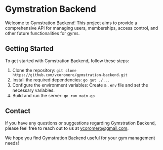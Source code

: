 # Gymstration Backend

Welcome to Gymstration Backend! This project aims to provide a comprehensive API for managing users, memberships, access control, and other future functionalities for gyms.

## Getting Started

To get started with Gymstration Backend, follow these steps:

1. Clone the repository: `git clone https://github.com/vcoromero/gymstration-backend.git`
2. Install the required dependencies: `go get ./...`
3. Configure the environment variables: Create a `.env` file and set the necessary variables.
4. Build and run the server: `go run main.go`

## Contact

If you have any questions or suggestions regarding Gymstration Backend, please feel free to reach out to us at [vcoromero@gmail.com](mailto:vcoromero@gmail.com).

We hope you find Gymstration Backend useful for your gym management needs!
